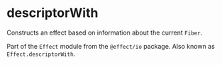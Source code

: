 # descriptorWith

Constructs an effect based on information about the current `Fiber`.

Part of the `Effect` module from the `@effect/io` package. Also known as `Effect.descriptorWith`.
